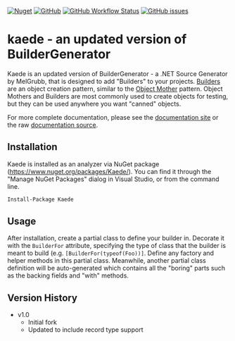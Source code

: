 [![Nuget](https://img.shields.io/nuget/dt/kaede)](https://www.nuget.org/packages/BuilderGenerator/)
[![GitHub](https://img.shields.io/github/license/am4u/kaede)](https://opensource.org/licenses/MIT)
[![GitHub Workflow Status](https://img.shields.io/github/workflow/status/MelGrubb/BuilderGenerator/ci)](https://github.com/MelGrubb/BuilderGenerator/actions/workflows/ci.yml)
[![GitHub issues](https://img.shields.io/github/issues/melgrubb/buildergenerator)](https://github.com/MelGrubb/BuilderGenerator/issues)

# kaede - an updated version of BuilderGenerator #

Kaede is an updated version of BuilderGenerator - a .NET Source Generator by MelGrubb, that is designed to add "Builders" to your projects. [Builders](https://en.wikipedia.org/wiki/Builder_pattern) are an object creation pattern, similar to the [Object Mother](https://martinfowler.com/bliki/ObjectMother.html) pattern. Object Mothers and Builders are most commonly used to create objects for testing, but they can be used anywhere you want "canned" objects.

For more complete documentation, please see the [documentation site](https://melgrubb.github.io/BuilderGenerator/) or the raw [documentation source](https://github.com/MelGrubb/BuilderGenerator/blob/main/docs/index.md).

## Installation ##

Kaede is installed as an analyzer via NuGet package (https://www.nuget.org/packages/Kaede/). You can find it through the "Manage NuGet Packages" dialog in Visual Studio, or from the command line.

```ps
Install-Package Kaede
```

## Usage ##

After installation, create a partial class to define your builder in. Decorate it with the ```BuilderFor``` attribute, specifying the type of class that the builder is meant to build (e.g. ```[BuilderFor(typeof(Foo))]```. Define any factory and helper methods in this partial class. Meanwhile, another partial class definition will be auto-generated which contains all the "boring" parts such as the backing fields and "with" methods.

## Version History ##
- v1.0
  - Initial fork
  - Updated to include record type support

